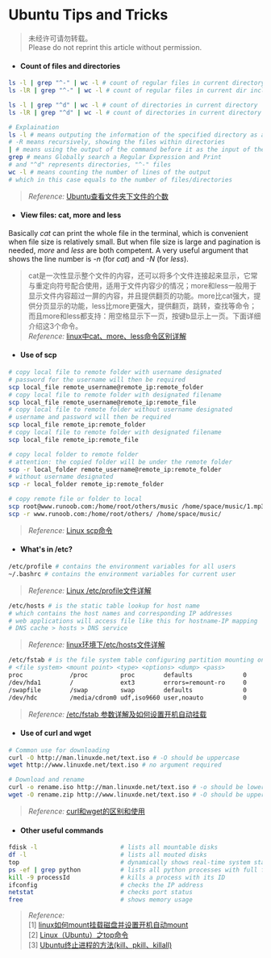 # Ubuntu Tips and Tricks

> 未经许可请勿转载。  
> Please do not reprint this article without permission.

- #### Count of files and directories
```bash
ls -l | grep "^-" | wc -l # count of regular files in current directory
ls -lR | grep "^-" | wc -l # count of regular files in current dir including those in sub-folders
```
```bash
ls -l | grep "^d" | wc -l # count of directories in current directory
ls -lR | grep "^d" | wc -l # count of directories in current directory including those in sub-folders
```
```bash
# Explaination
ls -l # means outputing the information of the specified directory as a list
# -R means recursively, showing the files within directories
| # means using the output of the command before it as the input of the one behind it
grep # means Globally search a Regular Expression and Print
# and "^d" represents directories, "^-" files
wc -l # means counting the number of lines of the output
# which in this case equals to the number of files/directories
```
> *Reference:* [Ubuntu查看文件夹下文件的个数](https://blog.csdn.net/xh_hit/article/details/80651565)

- #### View files: cat, more and less
Basically *cat* can print the whole file in the terminal, which is convenient when file size is relatively small. But when file size is large and pagination is needed, *more* and *less* are both competent. A very useful argument that shows the line number is *-n* (for *cat*) and *-N* (for *less*).
> cat是一次性显示整个文件的内容，还可以将多个文件连接起来显示，它常与重定向符号配合使用，适用于文件内容少的情况；more和less一般用于显示文件内容超过一屏的内容，并且提供翻页的功能。more比cat强大，提供分页显示的功能，less比more更强大，提供翻页，跳转，查找等命令；而且more和less都支持：用空格显示下一页，按键b显示上一页。下面详细介绍这3个命令。  
> *Reference:* [linux中cat、more、less命令区别详解](https://blog.csdn.net/xyw_blog/article/details/16861681)

- #### Use of scp
```bash
# copy local file to remote folder with username designated
# password for the username will then be required
scp local_file remote_username@remote_ip:remote_folder 
# copy local file to remote folder with designated filename
scp local_file remote_username@remote_ip:remote_file 
# copy local file to remote folder without username designated
# username and password will then be required
scp local_file remote_ip:remote_folder 
# copy local file to remote folder with designated filename
scp local_file remote_ip:remote_file 
```
```bash
# copy local folder to remote folder
# attention: the copied folder will be under the remote folder
scp -r local_folder remote_username@remote_ip:remote_folder 
# without username designated
scp -r local_folder remote_ip:remote_folder 
```
```bash
# copy remote file or folder to local
scp root@www.runoob.com:/home/root/others/music /home/space/music/1.mp3 
scp -r www.runoob.com:/home/root/others/ /home/space/music/
```
> *Reference:* [Linux scp命令](https://www.runoob.com/linux/linux-comm-scp.html)

- #### What's in /etc?
```bash
/etc/profile # contains the environment variables for all users
~/.bashrc # contains the environment variables for current user
```
> *Reference:* [Linux /etc/profile文件详解](https://www.cnblogs.com/alliance/p/7093784.html)
```bash
/etc/hosts # is the static table lookup for host name
# which contains the host names and corresponding IP addresses
# web applications will access file like this for hostname-IP mapping
# DNS cache > hosts > DNS service
```
> *Reference:* [linux环境下/etc/hosts文件详解](https://www.jianshu.com/p/476a92a39b45)
```bash
/etc/fstab # is the file system table configuring partition mounting on startup
# <file system> <mount point> <type> <options> <dump> <pass>
proc             /proc         proc        defaults              0       0
/dev/hda1        /             ext3        errors=remount-ro     0       1
/swapfile        /swap         swap        defaults              0       0
/dev/hdc         /media/cdrom0 udf,iso9660 user,noauto           0       0
```
> *Reference:* [/etc/fstab 参数详解及如何设置开机自动挂载](https://blog.csdn.net/xyajia/article/details/79165655)

- #### Use of curl and wget
```bash
# Common use for downloading
curl -O http://man.linuxde.net/text.iso # -O should be uppercase
wget http://www.linuxde.net/text.iso # no argument required
```
```bash
# Download and rename
curl -o rename.iso http://man.linuxde.net/text.iso # -o should be lowercase
wget -O rename.zip http://www.linuxde.net/text.iso # -O should be uppercase
```
> *Reference:* [curl和wget的区别和使用](https://www.cnblogs.com/lsdb/p/7171779.html)

- #### Other useful commands
```bash
fdisk -l                       # lists all mountable disks
df -l                          # lists all mouted disks
top                            # dynamically shows real-time system status
ps -ef | grep python           # lists all python processes with full format
kill -9 processId              # kills a process with its ID
ifconfig                       # checks the IP address
netstat                        # checks port status
free                           # shows memory usage
```
> *Reference:*  
[1] [linux如何mount挂载磁盘并设置开机自动mount](https://blog.csdn.net/mochou111/article/details/81298613)  
[2] [Linux（Ubuntu）之top命令](https://blog.csdn.net/WZ18810463869/article/details/82970326)  
[3] [Ubuntu终止进程的方法(kill、pkill、killall)](https://www.iteye.com/blog/justcoding-1931347)